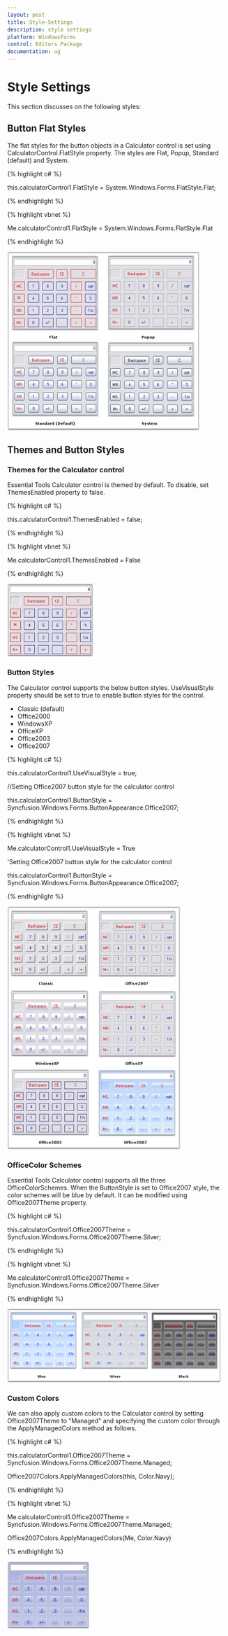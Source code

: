 ```yaml
---
layout: post
title: Style-Settings
description: style settings
platform: WindowsForms
control: Editors Package
documentation: ug
---
```


# Style Settings

This section discusses on the following styles:

## Button Flat Styles

The flat styles for the button objects in a Calculator control is set using CalculatorControl.FlatStyle property. The styles are Flat, Popup, Standard (default) and System.

{% highlight c# %}



this.calculatorControl1.FlatStyle = System.Windows.Forms.FlatStyle.Flat;

{% endhighlight %}

{% highlight vbnet %}



Me.calculatorControl1.FlatStyle = System.Windows.Forms.FlatStyle.Flat

{% endhighlight %}

![](Overview_images/Overview_img121.jpeg) 



## Themes and Button Styles

### Themes for the Calculator control

Essential Tools Calculator control is themed by default. To disable, set ThemesEnabled property to false.

{% highlight c# %}



this.calculatorControl1.ThemesEnabled = false;

{% endhighlight %}

{% highlight vbnet %}



Me.calculatorControl1.ThemesEnabled = False

{% endhighlight %}

![](Overview_images/Overview_img122.jpeg) 



### Button Styles

The Calculator control supports the below button styles. UseVisualStyle property should be set to true to enable button styles for the control.

* Classic (default)
* Office2000
* WindowsXP
* OfficeXP
* Office2003
* Office2007



{% highlight c# %}



this.calculatorControl1.UseVisualStyle = true;

//Setting Office2007 button style for the calculator control

this.calculatorControl1.ButtonStyle = Syncfusion.Windows.Forms.ButtonAppearance.Office2007;

{% endhighlight %}

{% highlight vbnet %}



Me.calculatorControl1.UseVisualStyle = True

'Setting Office2007 button style for the calculator control

this.calculatorControl1.ButtonStyle = Syncfusion.Windows.Forms.ButtonAppearance.Office2007;

{% endhighlight %}

![](Overview_images/Overview_img123.jpeg) 



### OfficeColor Schemes

Essential Tools Calculator control supports all the three OfficeColorSchemes. When the ButtonStyle is set to Office2007 style, the color schemes will be blue by default. It can be modified using Office2007Theme property.

{% highlight c# %}



this.calculatorControl1.Office2007Theme = Syncfusion.Windows.Forms.Office2007Theme.Silver;

{% endhighlight %}

{% highlight vbnet %}



Me.calculatorControl1.Office2007Theme = Syncfusion.Windows.Forms.Office2007Theme.Silver

{% endhighlight %}

![](Overview_images/Overview_img124.png) 



### Custom Colors

We can also apply custom colors to the Calculator control by setting Office2007Theme to "Managed" and specifying the custom color through the ApplyManagedColors method as follows.

{% highlight c# %}



this.calculatorControl1.Office2007Theme = Syncfusion.Windows.Forms.Office2007Theme.Managed;

Office2007Colors.ApplyManagedColors(this, Color.Navy);

{% endhighlight %}

{% highlight vbnet %}



Me.calculatorControl1.Office2007Theme = Syncfusion.Windows.Forms.Office2007Theme.Managed;

Office2007Colors.ApplyManagedColors(Me, Color.Navy)

{% endhighlight %}

![](Overview_images/Overview_img125.jpeg) 